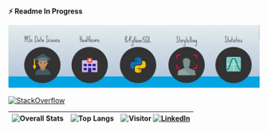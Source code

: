 <!-- GitHub stats -->
<b>⚡ Readme In Progress</b>

![](banner.jpg)

<a href="https://stackoverflow.com/users/10897981/hansel-palencia" target="_blank">
<img alt="StackOverflow"
src="https://stackoverflow-badge.vercel.app/?userID=10897981" />
</a>


| ![Overall Stats](https://github-readme-stats.vercel.app/api?username=HanselPalencia&show_icons=true&&count_private=true&show_icons=true&hide=stars)     |   ![Top Langs](https://github-readme-stats.vercel.app/api/top-langs/?username=HanselPalencia&layout=compact) | ![Visitor](https://visitor-badge.laobi.icu/badge?page_id=HanselPalencia.HanselPalencia) <a href="https://www.linkedin.com/in/HanselPalencia">![LinkedIn](https://img.shields.io/badge/LinkedIn-0077B5?style=for-the-badge&logo=linkedin&logoColor=white)</a> |
| ---- | ---- | ---- |


 
<!--
**HanselPalencia/HanselPalencia** is a ✨ _special_ ✨ repository because its `README.md` (this file) appears on your GitHub profile.

Here are some ideas to get you started:




- 🔭 I’m currently working on ...
- 🌱 I’m currently learning ...
- 👯 I’m looking to collaborate on ...
- 🤔 I’m looking for help with ...
- 💬 Ask me about ...
- 📫 How to reach me: ...
- 😄 Pronouns: ...
- ⚡ Fun fact: ...
-->

